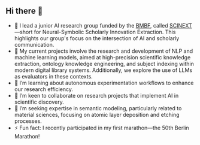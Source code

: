 ## Hi there 👋

- 👥 I lead a junior AI research group funded by the [BMBF](https://www.bmbf.de/bmbf/de/home/home_node.html), called [SCINEXT](https://scinext-project.github.io/)—short for Neural-Symbolic Scholarly Innovation Extraction. This highlights our group's focus on the intersection of AI and scholarly communication.
- 🔭 My current projects involve the research and development of NLP and machine learning models, aimed at high-precision scientific knowledge extraction, ontology knowledge engineering, and subject indexing within modern digital library systems. Additionally, we explore the use of LLMs as evaluators in these contexts.
- 🌱 I’m learning about autonomous experimentation workflows to enhance our research efficiency.
- 👯 I’m keen to collaborate on research projects that implement AI in scientific discovery.
- 🤔 I’m seeking expertise in semantic modeling, particularly related to material sciences, focusing on atomic layer deposition and etching processes.
- ⚡ Fun fact: I recently participated in my first marathon—the 50th Berlin Marathon!


<!--
**jd-coderepos/jd-coderepos** is a ✨ _special_ ✨ repository because its `README.md` (this file) appears on your GitHub profile.

Here are some ideas to get you started:
- 💬 Ask me about ...
- 📫 How to reach me: ...
- 😄 Pronouns: ...

-->

